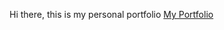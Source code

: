 Hi there, this is my personal portfolio
[My Portfolio](https://prashantkpandey.github.io/My-Portfolio/)
